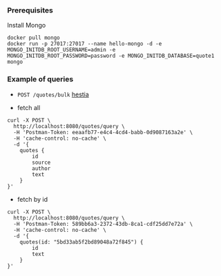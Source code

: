 ### Prerequisites
Install Mongo
```
docker pull mongo
docker run -p 27017:27017 --name hello-mongo -d -e MONGO_INITDB_ROOT_USERNAME=admin -e MONGO_INITDB_ROOT_PASSWORD=password -e MONGO_INITDB_DATABASE=quote1 mongo
```

### Example of queries

* `POST /quotes/bulk` [hestia](https://github.com/apulbere/hestia)

* fetch all
```
curl -X POST \
  http://localhost:8080/quotes/query \
  -H 'Postman-Token: eeaafb77-e4c4-4cd4-babb-0d9087163a2e' \
  -H 'cache-control: no-cache' \
  -d '{
	quotes {
		id
		source
		author
		text
	}
}'
```
* fetch by id
```
curl -X POST \
  http://localhost:8080/quotes/query \
  -H 'Postman-Token: 589bb6a3-2372-43db-8ca1-cdf25dd7e72a' \
  -H 'cache-control: no-cache' \
  -d '{
	quotes(id: "5bd33ab5f2bd89048a72f845") {
		id
		text
	}
}'
```